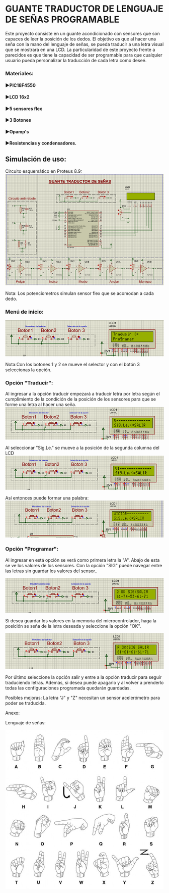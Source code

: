 # GUANTE TRADUCTOR DE LENGUAJE DE SEÑAS PROGRAMABLE 

Este proyecto consiste en un guante acondicionado con sensores que son capaces de leer la posición de los dedos. El objetivo es que al hacer una seña con la mano del lenguaje de señas, se pueda traducir a una letra visual que se mostrará en una LCD. La particularidad de este proyecto frente a parecidos es que tiene la capacidad de ser programable para que cualquier usuario pueda personalizar la traducción de cada letra como deseé. 

### Materiales:
#### ►PIC18F4550
#### ►LCD 16x2
#### ►5 sensores flex
#### ►3 Botones
#### ►Opamp's
#### ►Resistencias y condensadores.

## Simulación de uso:

Circuito esquemático en Proteus 8.9:
![img](https://github.com/VictorHuatuco/images/blob/master/Esquem%C3%A1tico.png)

Nota: Los potenciometros simulan sensor flex que se acomodan a cada dedo.

### Menú de inicio:
![img](https://github.com/VictorHuatuco/images/blob/master/Menu1.png)

Nota:Con los botones 1 y 2 se mueve el selector y con el botón 3 seleccionas la opción.

### Opción "Traducir":
Al ingresar a la opción traducir empezará a traducir letra por letra según el cumplimiento de la condición de la posición de los sensores para que se forme una letra al hacer una seña.
![img](https://github.com/VictorHuatuco/images/blob/master/Traducir1.png)


Al seleccionar "Sig.Le." se mueve a la posición de la segunda columna del LCD
![img](https://github.com/VictorHuatuco/images/blob/master/Traducir2.png)


Así entonces puede formar una palabra:
![img](https://github.com/VictorHuatuco/images/blob/master/Traducir3.png)


### Opción "Programar":

Al ingresar en está opción se verá como primera letra la "A". Abajo de esta se ve los valores de los sensores.
Con la opción "SIG" puede navegar entre las letras sin guardar los valores del sensor..

![img](https://github.com/VictorHuatuco/images/blob/master/Programar2.png)

Si desea guardar los valores en la memoria del microcontrolador, haga la posición se seña de la letra deseada y seleccione la opción "OK".

![img](https://github.com/VictorHuatuco/images/blob/master/Programar1.png)

Por último seleccione la opción salir y entre a la opción traducir para seguir traduciendo letras. Además, si desea puede apagarlo y al volver a prenderlo todas las configuraciones programada quedarán guardadas.

Posibles mejoras: La letra "J" y "Z" necesitan un sensor acelerómetro para poder se traducida.

Anexo:

Lenguaje de señas:

![img](https://github.com/VictorHuatuco/images/blob/master/sign-language-hands.jpg)




